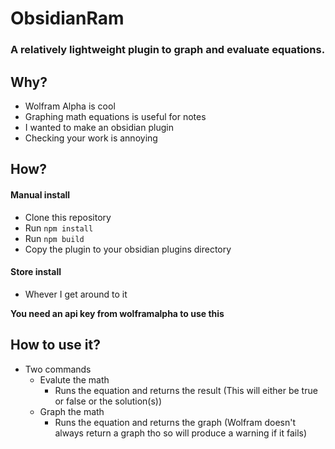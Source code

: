 # ObsidianRam
### A relatively lightweight plugin to graph and evaluate equations.

## Why?
- Wolfram Alpha is cool
- Graphing math equations is useful for notes
- I wanted to make an obsidian plugin
- Checking your work is annoying

## How?
#### Manual install
- Clone this repository
- Run `npm install`
- Run `npm build`
- Copy the plugin to your obsidian plugins directory

#### Store install
- Whever I get around to it

**You need an api key from wolframalpha to use this**

## How to use it?
- Two commands
  - Evalute the math
    - Runs the equation and returns the result (This will either be true or false or the solution(s))
  - Graph the math
    - Runs the equation and returns the graph (Wolfram doesn't always return a graph tho so will produce a warning if it fails)


